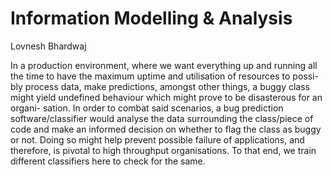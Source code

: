 # Information Modelling & Analysis

Lovnesh Bhardwaj

In a production environment, where we want everything up and running all the time to have the maximum uptime and utilisation of resources to possi- bly process data, make predictions, amongst other things, a buggy class might yield undefined behaviour which might prove to be disasterous for an organi- sation. In order to combat said scenarios, a bug prediction software/classifier would analyse the data surrounding the class/piece of code and make an informed decision on whether to flag the class as buggy or not. Doing so might help prevent possible failure of applications, and therefore, is pivotal to high throughput organisations. To that end, we train different classifiers here to check for the same.
